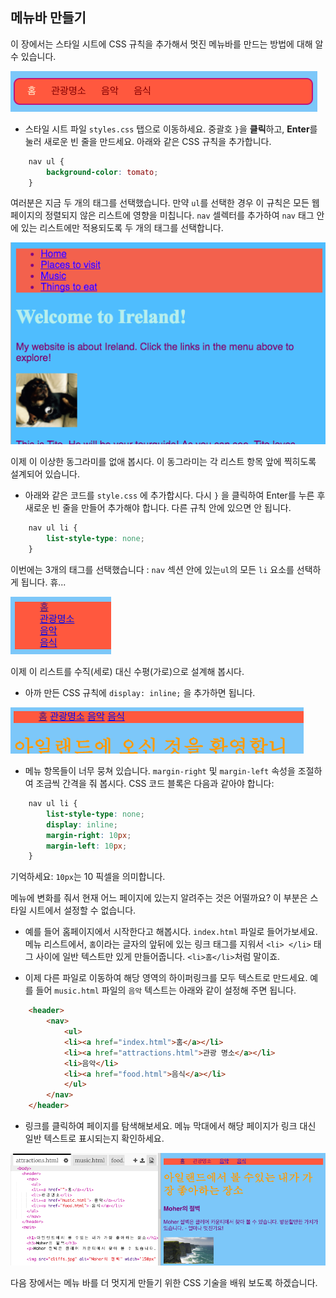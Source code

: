 ## 메뉴바 만들기

이 장에서는 스타일 시트에 CSS 규칙을 추가해서 멋진 메뉴바를 만드는 방법에 대해 알 수 있습니다.

![메뉴 바 예시](images/egCoolMenuBar.png)

- 스타일 시트 파일 `styles.css` 탭으로 이동하세요. 중괄호 `}`을 **클릭**하고, **Enter**를 눌러 새로운 빈 줄을 만드세요. 아래와 같은 CSS 규칙을 추가합니다.

```css
    nav ul {
        background-color: tomato;
    }
```

여러분은 지금 두 개의 태그를 선택했습니다. 만약 `ul`를 선택한 경우 이 규칙은 모든 웹페이지의 정렬되지 않은 리스트에 영향을 미칩니다. `nav` 셀렉터를 추가하여 `nav` 태그 안에 있는 리스트에만 적용되도록 두 개의 태그를 선택합니다.

![빨간색 배경 리스트](images/egMenuBarFirstStyle.png)

이제 이 이상한 동그라미를 없애 봅시다. 이 동그라미는 각 리스트 항목 앞에 찍히도록 설계되어 있습니다.

- 아래와 같은 코드를 `style.css` 에 추가합시다. 다시 `}` 을 클릭하여 Enter를 누른 후 새로운 빈 줄을 만들어 추가해야 합니다. 다른 규칙 안에 있으면 안 됩니다.

```css
    nav ul li {
        list-style-type: none;
    }
```

이번에는 3개의 태그를 선택했습니다 : `nav` 섹션 안에 있는`ul`의 모든 `li` 요소를 선택하게 됩니다. 휴...

![동그라미가 사라진 리스트](images/egMenuBarNoBullets.png)

이제 이 리스트를 수직(세로) 대신 수평(가로)으로 설계해 봅시다.

- 아까 만든 CSS 규칙에 `display: inline;` 을 추가하면 됩니다.

![](images/egMenuBarInline.png)

- 메뉴 항목들이 너무 뭉쳐 있습니다. `margin-right` 및 `margin-left` 속성을 조절하여 조금씩 간격을 줘 봅시다. CSS 코드 블록은 다음과 같아야 합니다:

```css
    nav ul li {
        list-style-type: none;
        display: inline;
        margin-right: 10px;
        margin-left: 10px;
    }
```

기억하세요: `10px`는 10 픽셀을 의미합니다.

메뉴에 변화를 줘서 현재 어느 페이지에 있는지 알려주는 것은 어떨까요? 이 부분은 스타일 시트에서 설정할 수 없습니다.

- 예를 들어 홈페이지에서 시작한다고 해봅시다. `index.html` 파일로 들어가보세요. 메뉴 리스트에서, `홈`이라는 글자의 앞뒤에 있는 링크 태그를 지워서 `<li> </li>` 태그 사이에 일반 텍스트만 있게 만들어줍니다. `<li>홈</li>`처럼 말이죠. 

- 이제 다른 파일로 이동하여 해당 영역의 하이퍼링크를 모두 텍스트로 만드세요. 예를 들어 `music.html` 파일의 `음악` 텍스트는 아래와 같이 설정해 주면 됩니다.

```html
    <header>
        <nav>
            <ul>
            <li><a href="index.html">홈</a></li>
            <li><a href="attractions.html">관광 명소</a></li>
            <li>음악</li>
            <li><a href="food.html">음식</a></li>
            </ul>
        </nav>
    </header>
```

- 링크를 클릭하여 페이지를 탐색해보세요. 메뉴 막대에서 해당 페이지가 링크 대신 일반 텍스트로 표시되는지 확인하세요. 

![현재 페이지를 강조 표시하는 메뉴 리스트 예시](images/egMenuBarOnPage.png)

다음 장에서는 메뉴 바를 더 멋지게 만들기 위한 CSS 기술을 배워 보도록 하겠습니다.